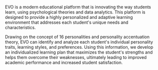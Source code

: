 EVO is a modern educational platform that is innovating the way students learn, using psychological theories and data analytics. This platform is designed to provide a highly personalized and adaptive learning environment that addresses each student's unique needs and characteristics.

Drawing on the concept of 16 personalities and personality accentuation theory, EVO can identify and analyze each student's individual personality traits, learning styles, and preferences. Using this information, we develop an individualized learning plan that maximizes the student's strengths and helps them overcome their weaknesses, ultimately leading to improved academic performance and increased student satisfaction.
